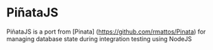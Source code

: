 PiñataJS
======

PiñataJS is a port from [Pinata] (https://github.com/rmattos/Pinata) for managing database state during integration testing using NodeJS



